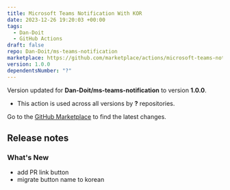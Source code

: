 ```yaml
---
title: Microsoft Teams Notification With KOR
date: 2023-12-26 19:20:03 +00:00
tags:
  - Dan-Doit
  - GitHub Actions
draft: false
repo: Dan-Doit/ms-teams-notification
marketplace: https://github.com/marketplace/actions/microsoft-teams-notification-with-kor
version: 1.0.0
dependentsNumber: "?"
---
```



Version updated for **Dan-Doit/ms-teams-notification** to version **1.0.0**.
- This action is used across all versions by **?** repositories.

Go to the [GitHub Marketplace](https://github.com/marketplace/actions/microsoft-teams-notification-with-kor) to find the latest changes.

## Release notes

### What's New
- add PR link button
- migrate button name to korean
